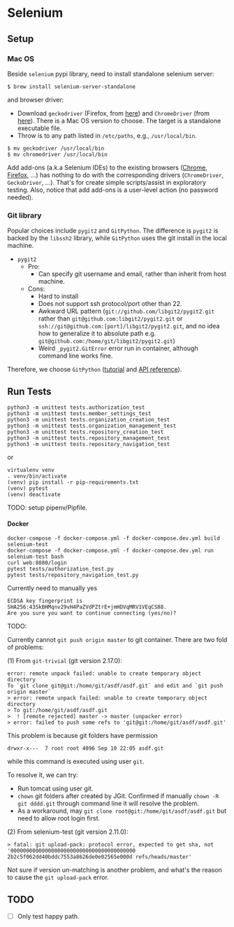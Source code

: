 # Selenium

## Setup

### Mac OS

Beside `selenium` pypi library, need to install standalone selenium server:

```
$ brew install selenium-server-standalone
```

and browser driver:

+ Download `geckodriver` (Firefox, from [here](https://github.com/mozilla/geckodriver/releases)) and `ChromeDriver` (from [here](https://sites.google.com/a/chromium.org/chromedriver/downloads)). There is a Mac OS version to choose. The target is a standalone executable file.
+ Throw is to any path listed in `/etc/paths`, e.g., `/usr/local/bin`.

```
$ mv geckodriver /usr/local/bin
$ mv chromedriver /usr/local/bin
```

Add add-ons (a.k.a Selenium IDEs) to the existing browsers ([Chrome](https://chrome.google.com/webstore/detail/selenium-ide/mooikfkahbdckldjjndioackbalphokd?hl=en), [Firefox](https://addons.mozilla.org/en-US/firefox/addon/selenium-ide/), ...) has nothing to do with the corresponding drivers (`ChromeDriver`, `GeckoDriver`, ...). That's for create simple scripts/assist in exploratory testing. Also, notice that add add-ons is a user-level action (no password needed).

### Git library

Popular choices include `pygit2` and `GitPython`. The difference is `pygit2` is backed by the `libssh2` library, while `GitPython` uses the git install in the local machine.

+ `pygit2`
  + Pro:
    + Can specify git username and email, rather than inherit from host machine.
  + Cons:
    + Hard to install
    + Does not support ssh protocol/port other than 22.
    + Awkward URL pattern (`git://github.com/libgit2/pygit2.git` rather than `git@github.com:libgit2/pygit2.git` or `ssh://git@github.com:[port]/libgit2/pygit2.git`, and no idea how to generalize it to absolute path e.g. `git@github.com:/home/git/libgit2/pygit2.git`)
    + Weird `_pygit2.GitError` error run in container, although command line works fine.

Therefore, we choose `GitPython` ([tutorial](https://gitpython.readthedocs.io/en/stable/tutorial.html) and [API reference](https://gitpython.readthedocs.io/en/stable/reference.html)).

## Run Tests

```
python3 -m unittest tests.authorization_test
python3 -m unittest tests.member_settings_test
python3 -m unittest tests.organization_creation_test
python3 -m unittest tests.organization_management_test
python3 -m unittest tests.repository_creation_test
python3 -m unittest tests.repository_management_test
python3 -m unittest tests.repository_navigation_test
```

or

```
virtualenv venv
. venv/bin/activate
(venv) pip install -r pip-requirements.txt
(venv) pytest
(venv) deactivate
```

TODO: setup pipenv/Pipfile.

#### Docker

```
docker-compose -f docker-compose.yml -f docker-compose.dev.yml build selenium-test
docker-compose -f docker-compose.yml -f docker-compose.dev.yml run selenium-test bash
curl web:8080/login
pytest tests/authorization_test.py
pytest tests/repository_navigation_test.py
```

Currently need to manually yes

```
ECDSA key fingerprint is SHA256:43SkBHMqnv29vH4PaZVdPZtrE+jmHDVqMRV1VEqCS88.
Are you sure you want to continue connecting (yes/no)?
```

TODO:

Currently cannot `git push origin master` to git container. There are two fold of problems:

(1) From `git-trivial` (git version 2.17.0):

```
error: remote unpack failed: unable to create temporary object directory
To `git clone git@git:/home/git/asdf/asdf.git` and edit and `git push origin master`
> error: remote unpack failed: unable to create temporary object directory
> To git:/home/git/asdf/asdf.git
>  ! [remote rejected] master -> master (unpacker error)
> error: failed to push some refs to 'git@git:/home/git/asdf/asdf.git'
```

This problem is because git folders have permission

```
drwxr-x---  7 root root 4096 Sep 10 22:05 asdf.git
```

while this command is executed using user `git`.

To resolve it, we can try:

+ Run tomcat using user git.
+ `chown` git folders after created by JGit. Confirmed if manually `chown -R git dddd.git` through command line it will resolve the problem.
+ As a workaround, may `git clone root@git:/home/git/asdf/asdf.git` but need to allow root login first.

(2) From selenium-test (git version 2.11.0):

```
> fatal: git upload-pack: protocol error, expected to get sha, not '0000000000000000000000000000000000000000 2b2c5f062dd40bddc7553a8626de0e02565e000d refs/heads/master'
```

Not sure if version un-matching is another problem, and what's the reason to cause the `git upload-pack` error.

## TODO

- [ ] Only test happy path.
